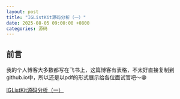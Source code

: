 ```yaml
---
layout: post
title: "IGListKit源码分析（一）"
date: 2025-08-05 09:00:00 +0800
categories: 源码
---
```

## 前言
我的个人博客大多数都写在飞书上，这篇博客有表格，不太好直接复制到github.io中，所以还是以pdf的形式展示给各位面试官吧～😁

[IGListKit源码分析（一）](/menglan.github.io/IGListKit源码分析（一）.pdf)
